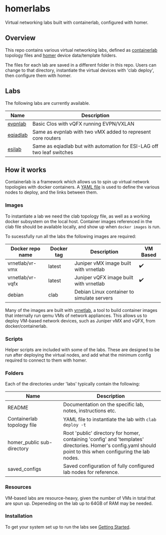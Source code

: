 # homerlabs
Virtual networking labs built with containerlab, configured with homer.

## Overview

This repo contains various virtual networking labs, defined as [containerlab](https://containerlab.srlinux.dev/) topology files and  [homer](https://doc.wikimedia.org/homer/master/introduction.html) device data/template folders.

The files for each lab are saved in a different folder in this repo.  Users can change to that directory, instantiate the virtual devices with 'clab deploy', then configure them with homer.

## Labs

The following labs are currently available.

|Name|Description|
|----|-----------|
|[evpnlab](evpnlab/README.md)|Basic Clos with vQFX running EVPN/VXLAN|
|[eqiadlab](eqiadlab/README.md)|Same as evpnlab with two vMX added to represent core routers|
|[esilab](esilab/READMET.md)|Same as eqiadlab but with automation for ESI-LAG off two leaf switches|

## How it works

Containerlab is a framework which allows us to spin up virtual network topologies with docker containers.  A [YAML file](https://containerlab.dev/manual/topo-def-file/) is used to define the various nodes to deploy, and the links between them.

### Images

To instantiate a lab we need the clab topology file, as well as a working docker subsystem on the local host.  Container images referenced in the clab file should be available locally, and show up when `docker images` is run.

To sucessfully run all the labs the following images are required:

|Docker repo name|Docker tag|Description|VM Based|
|----------------|----------|-----------|--------|
|vrnetlab/vr-vmx | latest   | Juniper vMX image built with vrnetlab |:heavy_check_mark:|
|vrnetlab/vr-vqfx| latest   | Juniper vQFX image built with vrnetlab |:heavy_check_mark:|
|debian|clab | Debian Linux container to simulate servers | |

Many of the images are built with [vrnetlab](https://containerlab.dev/manual/vrnetlab/), a tool to build container images that internally run qemu VMs of network appliances.  This allows us to deploy VM-based network devices, such as Juniper vMX and vQFX, from docker/containerlab.

### Scripts

Helper scripts are included with some of the labs.  These are designed to be run after deploying the virtual nodes, and add what the minimum config required to connect to them with homer.

### Folders

Each of the directories under 'labs' typically contain the following:

|Name|Description|
|----|-----------|
|README|Documentation on the specific lab, notes, instructions etc.|
|Containerlab topology file|YAML file to instantiate the lab with `clab deploy -t`|
|homer_public sub-directory|Root 'public' directory for homer, containing 'config' and 'templates' directories.  Homer's config.yaml should point to this when configuring the lab nodes.|
|saved_configs<img width=300/>|Saved configuration of fully configured lab nodes for reference.|


### Resources

VM-based labs are resource-heavy, given the number of VMs in total that are spun up.  Depeneding on the lab up to 64GB of RAM may be needed.  

### Installation

To get your system set up to run the labs see [Getting Started](getting_started.md).
